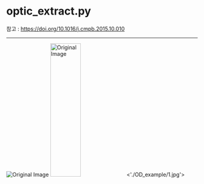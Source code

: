 optic_extract.py
==============
참고 : <https://doi.org/10.1016/j.cmpb.2015.10.010>
***
![Original Image]('./OD_example/1.jpg')
<img src="/path/to/img.jpg" width="40%" height="30%" title="px(픽셀) 크기 설정" alt="Original Image"><'./OD_example/1.jpg'>
